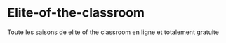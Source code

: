 # Elite-of-the-classroom
Toute les saisons de elite of the classroom en ligne et totalement gratuite
